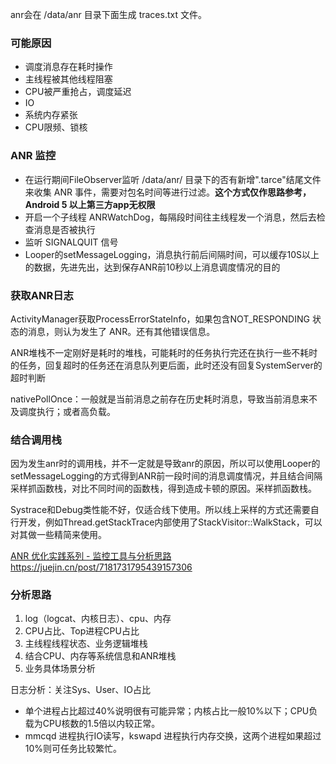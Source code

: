 anr会在 /data/anr 目录下面生成 traces.txt 文件。

### 可能原因
* 调度消息存在耗时操作
* 主线程被其他线程阻塞
* CPU被严重抢占，调度延迟
* IO
* 系统内存紧张
* CPU限频、锁核

### ANR 监控
* 在运行期间FileObserver监听 /data/anr/ 目录下的否有新增".tarce"结尾文件来收集 ANR 事件，需要对包名时间等进行过滤。**这个方式仅作思路参考，Android 5 以上第三方app无权限**
* 开启一个子线程 ANRWatchDog，每隔段时间往主线程发一个消息，然后去检查消息是否被执行
* 监听 SIGNALQUIT 信号
* Looper的setMessageLogging，消息执行前后间隔时间，可以缓存10S以上的数据，先进先出，达到保存ANR前10秒以上消息调度情况的目的

### 获取ANR日志
ActivityManager获取ProcessErrorStateInfo，如果包含NOT_RESPONDING 状态的消息，则认为发生了 ANR。还有其他错误信息。

ANR堆栈不一定刚好是耗时的堆栈，可能耗时的任务执行完还在执行一些不耗时的任务，回复超时的任务还在消息队列更后面，此时还没有回复SystemServer的超时判断

nativePollOnce：一般就是当前消息之前存在历史耗时消息，导致当前消息来不及调度执行；或者高负载。

### 结合调用栈
因为发生anr时的调用栈，并不一定就是导致anr的原因，所以可以使用Looper的setMessageLogging的方式得到ANR前一段时间的消息调度情况，并且结合间隔采样抓函数栈，对比不同时间的函数栈，得到造成卡顿的原因。采样抓函数栈。

Systrace和Debug类性能不好，仅适合线下使用。所以线上采样的方式还需要自行开发，例如Thread.getStackTrace内部使用了StackVisitor::WalkStack，可以对其做一些精简来使用。

[ANR 优化实践系列 - 监控工具与分析思路](https://juejin.cn/post/6942665216781975582)
https://juejin.cn/post/7181731795439157306

### 分析思路
1. log（logcat、内核日志）、cpu、内存
2. CPU占比、Top进程CPU占比
3. 主线程线程状态、业务逻辑堆栈
4. 结合CPU、内存等系统信息和ANR堆栈
5. 业务具体场景分析

日志分析：关注Sys、User、IO占比
* 单个进程占比超过40%说明很有可能异常；内核占比一般10%以下；CPU负载为CPU核数的1.5倍以内较正常。
* mmcqd 进程执行IO读写，kswapd 进程执行内存交换，这两个进程如果超过10%则可任务比较繁忙。
